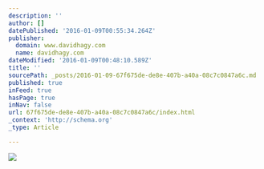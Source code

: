 ```yaml
---
description: ''
author: []
datePublished: '2016-01-09T00:55:34.264Z'
publisher:
  domain: www.davidhagy.com
  name: davidhagy.com
dateModified: '2016-01-09T00:48:10.589Z'
title: ''
sourcePath: _posts/2016-01-09-67f675de-de8e-407b-a40a-08c7c0847a6c.md
published: true
inFeed: true
hasPage: true
inNav: false
url: 67f675de-de8e-407b-a40a-08c7c0847a6c/index.html
_context: 'http://schema.org'
_type: Article

---
```

![](http://www.davidhagy.com/wp-content/uploads/2015/03/Teracopy-Featured.jpg)